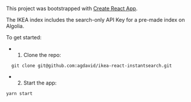 This project was bootstrapped with [Create React App](https://github.com/facebookincubator/create-react-app).

The IKEA index includes the search-only API Key for a pre-made index on Algolia.

To get started:
- 1. Clone the repo:
```
  git clone git@github.com:agdavid/ikea-react-instantsearch.git
```

- 2. Start the app:
```
yarn start
```
